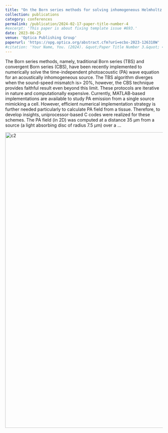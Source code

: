 ```yaml
---
title: "On the Born series methods for solving inhomogeneous Helmholtz equation in biomedical photoacoustics"
collection: publications
category: conferences
permalink: /publication/2024-02-17-paper-title-number-4
#excerpt: 'This paper is about fixing template issue #693.'
date: 2023-06-25
venue: 'Optica Publishing Group'
paperurl: 'https://opg.optica.org/abstract.cfm?uri=ecbo-2023-126310W'
#citation: 'Your Name, You. (2024). &quot;Paper Title Number 3.&quot; <i>GitHub Journal of Bugs</i>. 1(3).'
---
```


The Born series methods, namely, traditional Born series (TBS) and convergent Born series (CBS), have been recently implemented to numerically solve the time-independent photoacoustic (PA) wave equation for an acoustically inhomogeneous source. The TBS algorithm diverges when the sound-speed mismatch is> 20%, however, the CBS technique provides faithful result even beyond this limit. These protocols are iterative in nature and computationally expensive. Currently, MATLAB-based implementations are available to study PA emission from a single source mimicking a cell. However, efficient numerical implementation strategy is further needed particularly to calculate PA field from a tissue. Therefore, to develop insights, uniprocessor-based C codes were realized for these schemes. The PA field (in 2D) was computed at a distance 35 µm from a source (a light absorbing disc of radius 7.5 µm) over a …



<img width="1251" height="945" alt="c2" src="https://github.com/user-attachments/assets/6a02e48b-103c-4d4e-b71c-8f32e4388994" />
